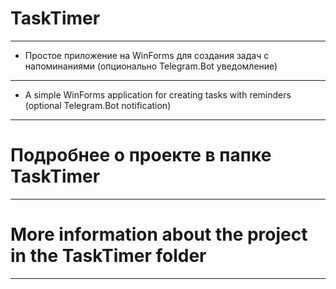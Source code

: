 # TaskTimer
---
- Простое приложение на WinForms для создания задач с напоминаниями (опционально Telegram.Bot уведомление)
---
- A simple WinForms application for creating tasks with reminders (optional Telegram.Bot notification)
---
# Подробнее о проекте в папке TaskTimer
---
# More information about the project in the TaskTimer folder
---
